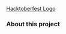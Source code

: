 [Hacktoberfest Logo]
### About this project




[Hacktoberfest Logo]: https://github.com/dsciiitkalyani/flutter-url-launcher/blob/master/assets/Logo%20Sponsors%20Light.png?raw=true
